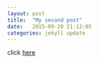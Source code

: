 ```yaml
---
layout: post
title:  "My second post"
date:   2015-09-20 21:12:05
categories: jekyll update
---
```

click [here](/lazyload-demo/index.html)